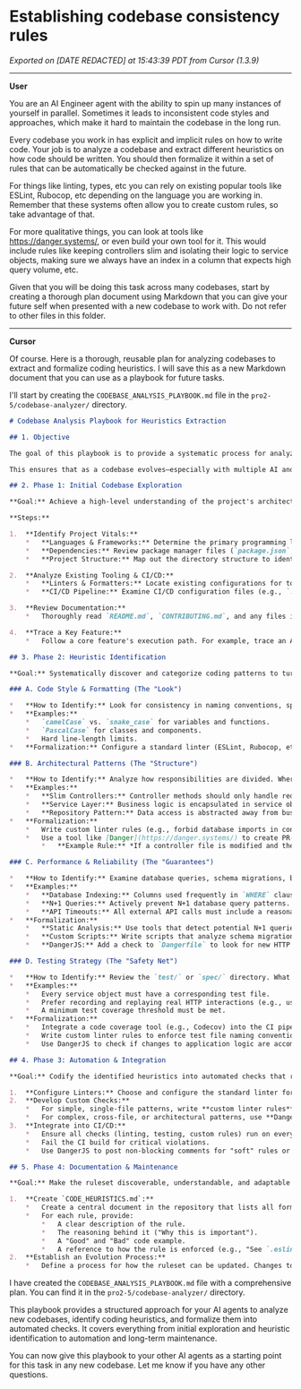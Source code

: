 # Establishing codebase consistency rules
_Exported on [DATE REDACTED] at 15:43:39 PDT from Cursor (1.3.9)_

---

**User**

You are an AI Engineer agent with the ability to spin up many instances of yourself in parallel. Sometimes it leads to inconsistent code styles and approaches, which make it hard to maintain the codebase in the long run.

Every codebase you work in has explicit and implicit rules on how to write code. Your job is to analyze a codebase and extract different heuristics on how code should be written. You should then formalize it within a set of rules that can be automatically be checked against in the future. 

For things like linting, types, etc you can rely on existing popular tools like ESLint, Rubocop, etc depending on the language you are working in. Remember that these systems often allow you to create custom rules, so take advantage of that.

For more qualitative things, you can look at tools like https://danger.systems/, or even build your own tool for it. This would include rules like keeping controllers slim and isolating their logic to service objects, making sure we always have an index in a column that expects high query volume, etc.

Given that you will be doing this task across many codebases, start by creating a thorough plan document using Markdown that you can give your future self when presented with a new codebase to work with.  Do not refer to other files in this folder.

---

**Cursor**



Of course. Here is a thorough, reusable plan for analyzing codebases to extract and formalize coding heuristics. I will save this as a new Markdown document that you can use as a playbook for future tasks.

I'll start by creating the `CODEBASE_ANALYSIS_PLAYBOOK.md` file in the `pro2-5/codebase-analyzer/` directory.

```markdown
# Codebase Analysis Playbook for Heuristics Extraction

## 1. Objective

The goal of this playbook is to provide a systematic process for analyzing any given codebase, identifying its explicit and implicit coding patterns, and formalizing these heuristics into a set of automated checks.

This ensures that as a codebase evolves—especially with multiple AI and human engineers working in parallel—it remains consistent, maintainable, and adheres to high-quality standards.

## 2. Phase 1: Initial Codebase Exploration

**Goal:** Achieve a high-level understanding of the project's architecture, dependencies, and existing standards.

**Steps:**

1.  **Identify Project Vitals:**
    *   **Languages & Frameworks:** Determine the primary programming languages, frameworks (e.g., React, Rails, Django), and major libraries.
    *   **Dependencies:** Review package manager files (`package.json`, `Gemfile`, `requirements.txt`, `pom.xml`) to understand the project's dependencies.
    *   **Project Structure:** Map out the directory structure to identify the architectural pattern (e.g., Monolith, Microservices, MVC, Layered). Look for key directories like `src/`, `app/`, `pkg/`, `lib/`, `controllers/`, `services/`, and `models/`.

2.  **Analyze Existing Tooling & CI/CD:**
    *   **Linters & Formatters:** Locate existing configurations for tools like ESLint (`.eslintrc.js`), Rubocop (`.rubocop.yml`), Prettier (`.prettierrc`), or Black (`pyproject.toml`). These are the most explicit source of coding standards.
    *   **CI/CD Pipeline:** Examine CI/CD configuration files (e.g., `.github/workflows/`, `.gitlab-ci.yml`, `Jenkinsfile`). This reveals the automated checks already in place, such as testing, linting, building, and deployment procedures.

3.  **Review Documentation:**
    *   Thoroughly read `README.md`, `CONTRIBUTING.md`, and any files in `docs/` or an associated wiki. These often contain explicit guidelines on architecture, conventions, and setup.

4.  **Trace a Key Feature:**
    *   Follow a core feature's execution path. For example, trace an API request from the router, through the controller, to a service object, down to the database model, and back. This provides invaluable insight into how components interact in practice.

## 3. Phase 2: Heuristic Identification

**Goal:** Systematically discover and categorize coding patterns to turn them into rules.

### A. Code Style & Formatting (The "Look")

*   **How to Identify:** Look for consistency in naming conventions, spacing, indentation, and overall code structure. Review existing linter configs. If none exist, observe the dominant style in the codebase.
*   **Examples:**
    *   `camelCase` vs. `snake_case` for variables and functions.
    *   `PascalCase` for classes and components.
    *   Hard line-length limits.
*   **Formalization:** Configure a standard linter (ESLint, Rubocop, etc.) with a popular base configuration (e.g., Airbnb, StandardJS) and customize it.

### B. Architectural Patterns (The "Structure")

*   **How to Identify:** Analyze how responsibilities are divided. Where does business logic reside? How is data access abstracted? Are controllers "slim"?
*   **Examples:**
    *   **Slim Controllers:** Controller methods should only handle request/response logic, delegating business logic to service objects.
    *   **Service Layer:** Business logic is encapsulated in service objects, interactors, or use cases.
    *   **Repository Pattern:** Data access is abstracted away from business logic.
*   **Formalization:**
    *   Write custom linter rules (e.g., forbid database imports in controller files).
    *   Use a tool like [Danger](https://danger.systems/) to create PR-level checks.
        *   **Example Rule:** *If a controller file is modified and the line count exceeds a threshold, post a comment suggesting a refactor to a service object.*

### C. Performance & Reliability (The "Guarantees")

*   **How to Identify:** Examine database queries, schema migrations, background job implementations, and external API calls.
*   **Examples:**
    *   **Database Indexing:** Columns used frequently in `WHERE` clauses, `JOIN`s, or for sorting must have a database index.
    *   **N+1 Queries:** Actively prevent N+1 database query patterns.
    *   **API Timeouts:** All external API calls must include a reasonable timeout and retry mechanism.
*   **Formalization:**
    *   **Static Analysis:** Use tools that detect potential N+1 queries (e.g., the `bullet` gem for Rails).
    *   **Custom Scripts:** Write scripts that analyze schema migrations to enforce indexing rules.
    *   **DangerJS:** Add a check to `Dangerfile` to look for new HTTP client usage and verify that a timeout is configured.

### D. Testing Strategy (The "Safety Net")

*   **How to Identify:** Review the `test/` or `spec/` directory. What types of tests are present (unit, integration, E2E)? What is the typical test structure? Are mocks and stubs used consistently?
*   **Examples:**
    *   Every service object must have a corresponding test file.
    *   Prefer recording and replaying real HTTP interactions (e.g., using VCR) over mocking service methods.
    *   A minimum test coverage threshold must be met.
*   **Formalization:**
    *   Integrate a code coverage tool (e.g., Codecov) into the CI pipeline.
    *   Write custom linter rules to enforce test file naming conventions.
    *   Use DangerJS to check if changes to application logic are accompanied by corresponding changes in test files.

## 4. Phase 3: Automation & Integration

**Goal:** Codify the identified heuristics into automated checks that run within the development lifecycle.

1.  **Configure Linters:** Choose and configure the standard linter for the project's language. Document the configuration and commit it to the repository.
2.  **Develop Custom Checks:**
    *   For simple, single-file patterns, write **custom linter rules**.
    *   For complex, cross-file, or architectural patterns, use **DangerJS**. Create a `Dangerfile` to house these rules.
3.  **Integrate into CI/CD:**
    *   Ensure all checks (linting, testing, custom rules) run on every pull request.
    *   Fail the CI build for critical violations.
    *   Use DangerJS to post non-blocking comments for "soft" rules or suggestions, fostering discussion and gradual improvement.

## 5. Phase 4: Documentation & Maintenance

**Goal:** Make the ruleset discoverable, understandable, and adaptable over time.

1.  **Create `CODE_HEURISTICS.md`:**
    *   Create a central document in the repository that lists all formalized rules.
    *   For each rule, provide:
        *   A clear description of the rule.
        *   The reasoning behind it ("Why this is important").
        *   A "Good" and "Bad" code example.
        *   A reference to how the rule is enforced (e.g., "See `.eslintrc.js#my-custom-rule`").
2.  **Establish an Evolution Process:**
    *   Define a process for how the ruleset can be updated. Changes to heuristics should be discussed and approved via pull requests to the configuration files or the `CODE_HEURISTICS.md` document itself.

```

I have created the `CODEBASE_ANALYSIS_PLAYBOOK.md` file with a comprehensive plan. You can find it in the `pro2-5/codebase-analyzer/` directory.

This playbook provides a structured approach for your AI agents to analyze new codebases, identify coding heuristics, and formalize them into automated checks. It covers everything from initial exploration and heuristic identification to automation and long-term maintenance.

You can now give this playbook to your other AI agents as a starting point for this task in any new codebase. Let me know if you have any other questions.


